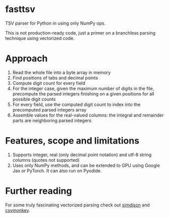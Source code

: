 # fasttsv
TSV parser for Python in using only NumPy ops.

This is not production-ready code, just a primer on a branchless parsing technique using vectorized code.

# Approach
1. Read the whole file into a byte array in memory
2. Find positions of tabs and decimal points
3. Compute digit count for every field
3. For the integer case, given the maximum number of digits in the file, precompute the parsed integers finishing on a given positions for all possible digit counts
4. For every field, use the computed digit count to index into the precomputed parsed integers array
5. Assemble values for the real-valued columns: the integral and remainder parts are neighboring parsed integers

# Features, scope and limitations
1. Supports integer, real (only decimal point notation) and utf-8 string columns (quotes not supported)
2. Uses only NumPy methods, and can be extended to GPU using Google Jax or PyTorch. It can also run on Pyodide.

# Further reading
For some truly fascinating vectorized parsing check out [simdjson](https://github.com/lemire/simdjson) and [csvmonkey](https://github.com/dw/csvmonkey).
